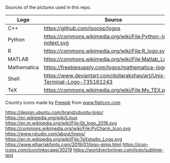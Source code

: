 Sources of the pictures used in this repo.

|Logo|Source|
|--|--|
|C++| https://github.com/isocpp/logos |
|Python| https://commons.wikimedia.org/wiki/File:Python-logo-notext.svg|
|R| https://commons.wikimedia.org/wiki/File:R_logo.svg |
|MATLAB| https://commons.wikimedia.org/wiki/File:Matlab_Logo.png |
|Mathematica| https://freebiesupply.com/logos/mathematica-logo-2/ |
|Shell| https://www.deviantart.com/dollarakshay/art/Unix-Terminal-Logo-735161243 |
|TeX| https://commons.wikimedia.org/wiki/File:My_TEX.png |

<div>Country icons made by <a href="https://www.freepik.com" title="Freepik">Freepik</a> from <a href="https://www.flaticon.com/" title="Flaticon">www.flaticon.com</a></div>

https://design.ubuntu.com/brand/ubuntu-logo/
https://en.wikipedia.org/wiki/Linux
https://en.m.wikipedia.org/wiki/File:Qt_logo_2016.svg
https://commons.wikimedia.org/wiki/File:PyCharm_Icon.svg
https://www.rstudio.com/about/logos/
https://en.m.wikipedia.org/wiki/File:TeXstudio_Logo.svg
https://www.elharrakfonts.com/2019/01/logo-gimp.html
https://icon-icons.com/icon/inkscape/30219
https://worldvectorlogo.com/logo/sublime-text